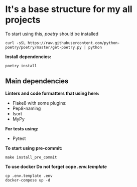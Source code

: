 # It's a base structure for my all projects

To start using this, _poetry_ should be installed

```
curl -sSL https://raw.githubusercontent.com/python-poetry/poetry/master/get-poetry.py | python
```

**Install dependencies:**
```
poetry install
```

## Main dependencies

**Linters and code formatters that using here:**
- Flake8 with some plugins:
- Pep8-naming
- Isort
- MyPy

**For tests using:**
- Pytest

**To start using pre-commit:**
```
make install_pre_commit
```

**To use docker Do not forget cope _.env.template_**
```
cp .env.template .env
docker-compose up -d
```
